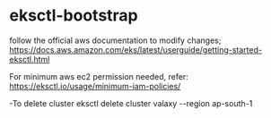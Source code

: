 # eksctl-bootstrap

follow the official aws documentation to modify changes;
https://docs.aws.amazon.com/eks/latest/userguide/getting-started-eksctl.html

For minimum aws ec2 permission needed, refer:
https://eksctl.io/usage/minimum-iam-policies/


-To delete cluster
eksctl delete cluster valaxy --region ap-south-1
